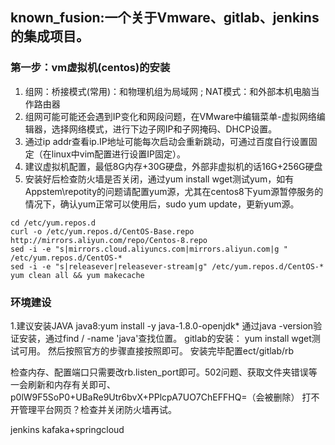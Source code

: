 ## known_fusion:一个关于Vmware、gitlab、jenkins的集成项目。

### 第一步：vm虚拟机(centos)的安装
1. 组网：桥接模式(常用)：和物理机组为局域网 ; NAT模式：和外部本机电脑当作路由器
2. 组网可能可能还会遇到IP变化和网段问题，在VMware中编辑菜单-虚拟网络编辑器，选择网络模式，进行下边子网IP和子网掩码、DHCP设置。  
3. 通过ip addr查看ip.IP地址可能每次启动会重新跳动，可通过百度自行设置固定（在linux中vim配置进行设置IP固定）。
4. 建议虚拟机配置，最低8G内存+30G硬盘，外部非虚拟机的话16G+256G硬盘
5. 安装好后检查防火墙是否关闭，通过yum install wget测试yum，如有Appstem\repotity的问题请配置yum源，尤其在centos8下yum源暂停服务的情况下，确认yum正常可以使用后，sudo yum update，更新yum源。
````
cd /etc/yum.repos.d
curl -o /etc/yum.repos.d/CentOS-Base.repo http://mirrors.aliyun.com/repo/Centos-8.repo
sed -i -e "s|mirrors.cloud.aliyuncs.com|mirrors.aliyun.com|g " /etc/yum.repos.d/CentOS-*
sed -i -e "s|releasever|releasever-stream|g" /etc/yum.repos.d/CentOS-*
yum clean all && yum makecache
````
### 环境建设
1.建议安装JAVA
java8:yum install -y java-1.8.0-openjdk*
通过java -version验证安装，通过find / -name 'java'查找位置。
gitlab的安装：
yum install wget测试可用。
然后按照官方的步骤直接按照即可。
安装完毕配置ect/gitlab/rb

检查内存、配置端口只需要改rb.listen_port即可。502问题、获取文件夹错误等一会刷新和内存有关即可、
 p0lW9F5SoP0+UBaRe9Utr6bvX+PPlcpA7UO7ChEFFHQ=（会被删除）
打不开管理平台网页？检查并关闭防火墙再试。


jenkins
kafaka+springcloud
